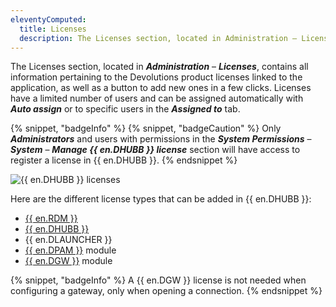 ```yaml
---
eleventyComputed:
  title: Licenses
  description: The Licenses section, located in Administration – Licenses, contains all information pertaining to the Devolutions product licenses linked to the application, as well as a button to add new ones in a few clicks. Licenses have a limited number of users and can be assigned automatically with Auto assign or to specific users in the Assigned to tab.
---
```

The Licenses section, located in ***Administration*** – ***Licenses***, contains all information pertaining to the Devolutions product licenses linked to the application, as well as a button to add new ones in a few clicks. Licenses have a limited number of users and can be assigned automatically with ***Auto assign*** or to specific users in the ***Assigned to*** tab.

{% snippet, "badgeInfo" %}
{% snippet, "badgeCaution" %}
Only ***Administrators*** and users with permissions in the ***System Permissions*** – ***System*** – ***Manage {{ en.DHUBB }} license*** section will have access to register a license in {{ en.DHUBB }}.
{% endsnippet %}

![{{ en.DHUBB }} licenses](https://cdnweb.devolutions.net/docs/HUBB4011_2024_2.png)

Here are the different license types that can be added in {{ en.DHUBB }}:

- [{{ en.RDM }}](https://docs.devolutions.net/rdm/overview/what-is-rdm/)
- [{{ en.DHUBB }}](https://docs.devolutions.net/hub/overview/what-is-hub/)
- {{ en.DLAUNCHER }}
- [{{ en.DPAM }}](https://docs.devolutions.net/pam/overview/what-is-pam/) module
- [{{ en.DGW }}](https://docs.devolutions.net/dgw/overview/what-is-dgw/) module

{% snippet, "badgeInfo" %}
A {{ en.DGW }} license is not needed when configuring a gateway, only when opening a connection.
{% endsnippet %}